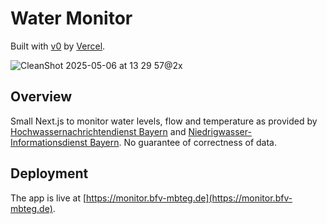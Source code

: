# Water Monitor

Built with [v0](https://v0.dev) by [Vercel](https://www.vercel.com).

![CleanShot 2025-05-06 at 13 29 57@2x](https://github.com/user-attachments/assets/f2ba3797-ad3c-43b4-93d9-5bc644b6ec86)

## Overview

Small Next.js to monitor water levels, flow and temperature as provided by [Hochwassernachrichtendienst Bayern](https://www.hnd.bayern.de/) and [Niedrigwasser-Informationsdienst Bayern](https://www.nid.bayern.de/). No guarantee of correctness of data.

## Deployment

The app is live at [https://monitor.bfv-mbteg.de](https://monitor.bfv-mbteg.de).

